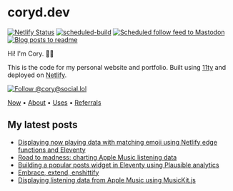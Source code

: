 # coryd.dev

[![Netlify Status](https://api.netlify.com/api/v1/badges/02b49681-1b96-4d64-978b-cd8ff204ba1e/deploy-status)](https://app.netlify.com/sites/cdme/deploys) [![scheduled-build](https://github.com/cdransf/coryd.dev/actions/workflows/scheduled-build.yaml/badge.svg)](https://github.com/cdransf/coryd.dev/actions/workflows/scheduled-build.yaml) [![Scheduled follow feed to Mastodon](https://github.com/cdransf/coryd.dev/actions/workflows/scheduled-post.yaml/badge.svg)](https://github.com/cdransf/coryd.dev/actions/workflows/scheduled-post.yaml) [![Blog posts to readme](https://github.com/cdransf/coryd.dev/actions/workflows/blog-posts-to-readme.yaml/badge.svg)](https://github.com/cdransf/coryd.dev/actions/workflows/blog-posts-to-readme.yaml)

Hi! I'm Cory. 👋🏻

This is the code for my personal website and portfolio. Built using [11ty](https://www.11ty.dev) and deployed on [Netlify](https://netlify.com).

[![Follow @cory@social.lol](https://img.shields.io/mastodon/follow/109606224363698309?domain=https%3A%2F%2Fsocial.lol&style=for-the-badge&logo=Mastodon&logoColor=white&labelColor=6364FF)](https://social.lol/@cory)

[Now](https://coryd.dev/now) • [About](https://coryd.dev/about) • [Uses](https://coryd.dev/uses) • [Referrals](https://coryd.dev/referrals)

## My latest posts
<!-- BLOGPOSTS:START -->
- [Displaying now playing data with matching emoji using Netlify edge functions and Eleventy](
      https://coryd.dev/posts/2023/now-playing-eleventy-netlify-edge-functions-emoji/?utm_source=all_posts_feed&utm_medium=rss&utm_campaign=syndication
    )
- [Road to madness: charting Apple Music listening data](
      https://coryd.dev/posts/2023/road-to-madness-apple-music-charts/?utm_source=all_posts_feed&utm_medium=rss&utm_campaign=syndication
    )
- [Building a popular posts widget in Eleventy using Plausible analytics](
      https://coryd.dev/posts/2023/popular-posts-widget-using-eleventy-plausible/?utm_source=all_posts_feed&utm_medium=rss&utm_campaign=syndication
    )
- [Embrace, extend, enshittify](
      https://coryd.dev/posts/2023/embrace-extend-enshittify/?utm_source=all_posts_feed&utm_medium=rss&utm_campaign=syndication
    )
- [Displaying listening data from Apple Music using MusicKit.js](
      https://coryd.dev/posts/2023/displaying-listening-data-from-apple-music-using-musickit/?utm_source=all_posts_feed&utm_medium=rss&utm_campaign=syndication
    )
<!-- BLOGPOSTS:END -->

